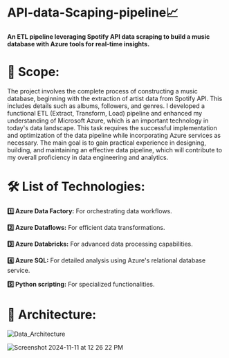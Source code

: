 # API-data-Scaping-pipeline📈
**An ETL pipeline leveraging Spotify API data scraping to build a music database with Azure tools for real-time insights.**

# 🚀 Scope:
The project involves the complete process of constructing a music database, beginning with the extraction of artist data from Spotify API. This includes details such as albums, followers, and genres. I developed a functional ETL (Extract, Transform, Load) pipeline and enhanced my understanding of Microsoft Azure, which is an important technology in today's data landscape. This task requires the successful implementation and optimization of the data pipeline while incorporating Azure services as necessary. The main goal is to gain practical experience in designing, building, and maintaining an effective data pipeline, which will contribute to my overall proficiency in data engineering and analytics.

#  🛠️ List of Technologies:

**1️⃣ Azure Data Factory:** For orchestrating data workflows. 

**2️⃣ Azure Dataflows:** For efficient data transformations. 

**3️⃣ Azure Databricks:** For advanced data processing capabilities. 

**4️⃣ Azure SQL:** For detailed analysis using Azure's relational database service. 

**5️⃣ Python scripting:** For specialized functionalities.


#  🚨 Architecture:

![Data_Architecture](https://github.com/user-attachments/assets/2ef0d743-c041-48ac-87c4-8affeaa9c2ce)


![Screenshot 2024-11-11 at 12 26 22 PM](https://github.com/user-attachments/assets/22baf1dd-88e2-4bb2-af1a-055a01af4267)


